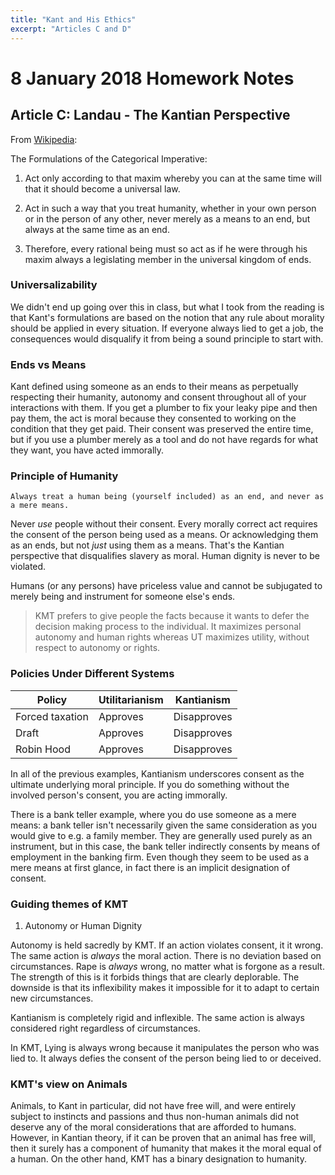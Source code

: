 ```yaml
---
title: "Kant and His Ethics"
excerpt: "Articles C and D"
---
```


# 8 January 2018 Homework Notes

## Article C: Landau - The Kantian Perspective

From [Wikipedia](https://en.wikipedia.org/wiki/Kantianism):

The Formulations of the Categorical Imperative:

1) Act only according to that maxim whereby you can at the same time will that it should become a universal law.

2) Act in such a way that you treat humanity, whether in your own person or in the person of any other, never merely as a means to an end, but always at the same time as an end.

3) Therefore, every rational being must so act as if he were through his maxim always a legislating member in the universal kingdom of ends.

### Universalizability

We didn't end up going over this in class, but what I took from the reading is that Kant's formulations are based on the notion that any rule about morality should be applied in every situation. If everyone always lied to get a job, the consequences would disqualify it from being a sound principle to start with.

### Ends vs Means

Kant defined using someone as an ends to their means as perpetually respecting their humanity, autonomy and consent throughout all of your interactions with them. If you get a plumber to fix your leaky pipe and then pay them, the act is moral because they consented to working on the condition that they get paid. Their consent was preserved the entire time, but if you use a plumber merely as a tool and do not have regards for what they want, you have acted immorally.

### Principle of Humanity
`Always treat a human being (yourself included) as an end, and never as a mere means.`

Never *use* people without their consent. Every morally correct act requires the consent of the person being used as a means. Or acknowledging them as an ends, but not *just* using them as a means. That's the Kantian perspective that disqualifies slavery as moral. Human dignity is never to be violated.

Humans (or any persons) have priceless value and cannot be subjugated to merely being and instrument for someone else's ends.

> KMT prefers to give people the facts because it wants to defer the decision making process to the individual. It maximizes personal autonomy and human rights whereas UT maximizes utility, without respect to autonomy or rights.

### Policies Under Different Systems

| Policy          | Utilitarianism | Kantianism  |
|-----------------|----------------|-------------|
| Forced taxation | Approves       | Disapproves |
| Draft           | Approves       | Disapproves |
| Robin Hood      | Approves       | Disapproves |

In all of the previous examples, Kantianism underscores consent as the ultimate underlying moral principle. If you do something without the involved person's consent, you are acting immorally.

There is a bank teller example, where you do use someone as a mere means: a bank teller isn't necessarily given the same consideration as you would give to e.g. a family member. They are generally used purely as an instrument, but in this case, the bank teller indirectly consents by means of employment in the banking firm. Even though they seem to be used as a mere means at first glance, in fact there is an implicit designation of consent.

### Guiding themes of KMT

  1) Autonomy or Human Dignity

Autonomy is held sacredly by KMT. If an action violates consent, it it wrong. The same action is *always* the moral action. There is no deviation based on circumstances. Rape is *always* wrong, no matter what is forgone as a result. The strength of this is it forbids things that are clearly deplorable. The downside is that its inflexibility makes it impossible for it to adapt to certain new circumstances.


Kantianism is completely rigid and inflexible. The same action is always considered right regardless of circumstances.

In KMT, Lying is always wrong because it manipulates the person who was lied to. It always defies the consent of the person being lied to or deceived.

### KMT's view on Animals

Animals, to Kant in particular, did not have free will, and were entirely subject to instincts and passions and thus non-human animals did not deserve any of the moral considerations that are afforded to humans. However, in Kantian theory, if it can be proven that an animal has free will, then it surely has a component of humanity that makes it the moral equal of a human. On the other hand, KMT has a binary designation to humanity.
